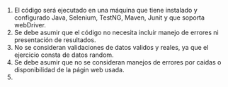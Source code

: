 1. El código será ejecutado en una máquina que tiene instalado y configurado Java, Selenium, TestNG, Maven, Junit y que soporta webDriver. 
2. Se debe asumir que el código no necesita incluir manejo de errores ni presentación de resultados.
3. No se consideran validaciones de datos validos y reales, ya que el ejercicio consta de datos random.
4. Se debe asumir que no se consideran manejos de errores por caidas o disponibilidad de la págin web usada.
5. 
